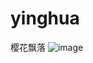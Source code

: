 # yinghua
樱花飘落
![image](https://github.com/love99you/yinghua/assets/118249630/1255e756-59d9-48f4-b427-b696cdfd6649)
